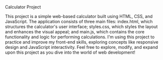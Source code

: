 Calculator Project

This project is a simple web-based calculator built using HTML, CSS, and JavaScript. The application consists of three main files: index.html, which structures the calculator's user interface; styles.css, which styles the layout and enhances the visual
appeal; and main.js, which contains the core functionality and logic for performing calculations. I'm using this project to practice and improve my front-end skills, exploring concepts like responsive design and JavaScript interactivity. Feel free to 
explore, modify, and expand upon this project as you dive into the world of web development!
